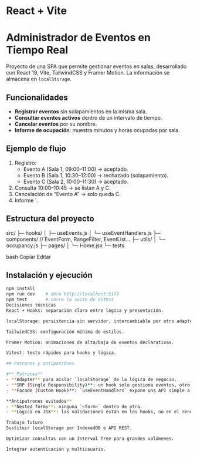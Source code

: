 # React + Vite
# Administrador de Eventos en Tiempo Real

Proyecto de una SPA que permite gestionar eventos en salas, desarrollado con React 19, Vite, TailwindCSS y Framer Motion. La información se almacena en `localStorage`.

## Funcionalidades

- **Registrar eventos** sin solapamientos en la misma sala. 
- **Consultar eventos activos** dentro de un intervalo de tiempo. 
- **Cancelar eventos** por su nombre. 
- **Informe de ocupación**: muestra minutos y horas ocupadas por sala.

## Ejemplo de flujo

1. Registro:
   - Evento A (Sala 1, 09:00–11:00) → aceptado. 
   - Evento B (Sala 1, 10:30–12:00) → rechazado (solapamiento). 
   - Evento C (Sala 2, 10:00–11:30) → aceptado. 
2. Consulta 10:00–10:45 → se listan A y C. 
3. Cancelación de “Evento A” → solo queda C. 
4. Informe `.

## Estructura del proyecto

src/
├─ hooks/
│ ├─ useEvents.js 
│ └─ useEventHandlers.js 
├─ components/ // EventForm, RangeFilter, EventList…
├─ utils/
│ └─ occupancy.js
├─ pages/
│ └─ Home.jsx
└─ tests

bash
Copiar
Editar

## Instalación y ejecución

```bash
npm install
npm run dev    # abre http://localhost:5173
npm test       # corre la suite de Vitest
Decisiones técnicas
React + Hooks: separación clara entre lógica y presentación.

localStorage: persistencia sin servidor, intercambiable por otro adapter.

TailwindCSS: configuración mínima de estilos.

Framer Motion: animaciones de alta/baja de eventos declarativas.

Vitest: tests rápidos para hooks y lógica.

## Patrones y antipatrónes

#** Patrones**  
- **Adapter** para aislar `localStorage` de la lógica de negocio.  
- **SRP (Single Responsibility)**: un hook solo gestiona eventos, otro solo la UI.  
- **Facade (Custom Hook)**: `useEventHandlers` expone una API simple a los componentes.

**Antipatrones evitados**  
- **Nested forms**: ninguna `<form>` dentro de otra.  
- **Lógica en JSX**: las validaciones están en los hooks, no en el render.

Trabajo futuro
Sustituir localStorage por IndexedDB o API REST.

Optimizar consultas con un Interval Tree para grandes volúmenes.

Integrar autenticación y multiusuario.
